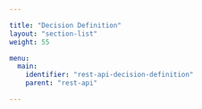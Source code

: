 ```yaml
---

title: "Decision Definition"
layout: "section-list"
weight: 55

menu:
  main:
    identifier: "rest-api-decision-definition"
    parent: "rest-api"

---
```

